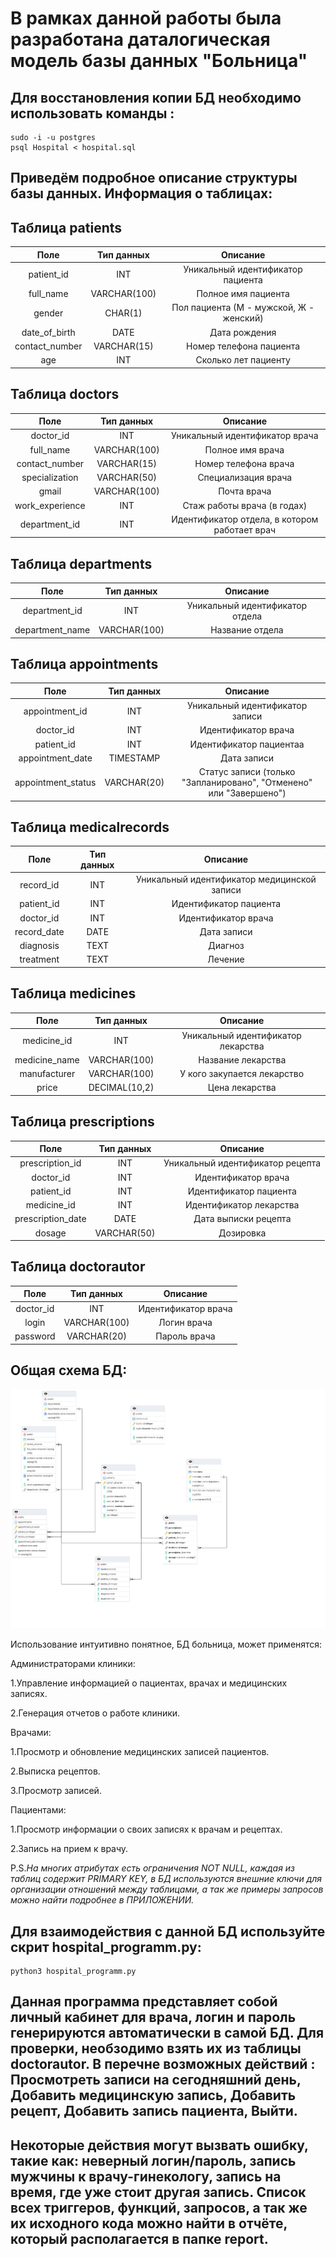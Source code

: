 # В рамках данной работы была разработана даталогическая модель базы данных "Больница"
## Для восстановления копии БД необходимо использовать команды : 
````
sudo -i -u postgres
psql Hospital < hospital.sql
````
## Приведём подробное описание структуры базы данных. Информация о таблицах:
## Таблица patients
  Поле | Тип данных | Описание |
 |:--------------:|:--------------------:|:---------------:|
 |  patient_id  | INT    | Уникальный идентификатор пациента   |
 |  full_name   | VARCHAR(100)    | Полное имя пациента   |
 |  gender      | CHAR(1)    | Пол пациента (М - мужской, Ж - женский) |
 |  date_of_birth   | DATE    | Дата рождения   |
 |  contact_number   | VARCHAR(15)    | Номер телефона пациента  |
 |  age   | INT    | Сколько лет пациенту   |

## Таблица doctors
  Поле | Тип данных | Описание |
 |:--------------:|:--------------------:|:---------------:|
 |  doctor_id  | INT    | Уникальный идентификатор врача   |
 |  full_name   | VARCHAR(100)    | Полное имя врача   |
 |  contact_number      | VARCHAR(15)    | Номер телефона врача |
 |  specialization   | VARCHAR(50)    | Специализация врача  |
 |  gmail   | VARCHAR(100)    | Почта врача |
 |  work_experience   | INT    | Стаж работы врача (в годах)   |
 |  department_id  |  INT | Идентификатор отдела, в котором работает врач |

## Таблица departments
  Поле | Тип данных | Описание |
 |:--------------:|:--------------------:|:---------------:|
 |  department_id  | INT    | Уникальный идентификатор отдела   |
 |  department_name   | VARCHAR(100)    | Название отдела  |

## Таблица appointments
  Поле | Тип данных | Описание |
|:--------------:|:--------------------:|:---------------:|
 |  appointment_id  | INT    | Уникальный идентификатор записи   |
 |  doctor_id   |INT   | Идентификатор врача   |
 |  patient_id      | INT   | Идентификатор пациентаа |
 |  appointment_date   | TIMESTAMP    | Дата записи  |
 |  appointment_status   | VARCHAR(20)    | Статус записи (только  "Запланировано", "Отменено" или "Завершено") |

## Таблица medicalrecords
  Поле | Тип данных | Описание |
 |:--------------:|:--------------------:|:---------------:|
 |  record_id  |  INT   | Уникальный идентификатор медицинской записи   |
 |  patient_id   | INT  | Идентификатор пациента  |
 |  doctor_id      | INT   | Идентификатор врача |
 |  record_date   | DATE    | Дата записи  |
 |  diagnosis   | TEXT    | Диагноз |
 |  treatment   | TEXT    | Лечение   |

## Таблица medicines
  Поле | Тип данных | Описание |
 |:--------------:|:--------------------:|:---------------:|
 |  medicine_id  | INT    | Уникальный идентификатор лекарства   |
 |  medicine_name   | VARCHAR(100)  | Название лекарства |
 |  manufacturer      | VARCHAR(100)   | У кого закупается лекарство |
 |  price   | DECIMAL(10,2)    | Цена лекарства  |

## Таблица prescriptions
  Поле | Тип данных | Описание |
 |:--------------:|:--------------------:|:---------------:|
 |  prescription_id  |  INT   | Уникальный идентификатор рецепта  |
 |  doctor_id      | INT   | Идентификатор врача |
 |  patient_id   | INT  | Идентификатор пациента  |
 |  medicine_id   | INT    | Идентификатор лекарства  |
 |  prescription_date   | DATE    | Дата выписки рецепта |
 |  dosage   | VARCHAR(50)    | Дозировка   |
		
## Таблица doctorautor
  Поле | Тип данных | Описание |
 |:--------------:|:--------------------:|:---------------:|
 |  doctor_id      | INT   | Идентификатор врача |
 |  login   | VARCHAR(100)  | Логин врача |
 |  password      | VARCHAR(20)   | Пароль врача |

## Общая схема БД:
![Alt-ERD for database](images/structbd.png)

Использование интуитивно понятное, БД больница, может применятся:

Администраторами клиники: 

1.Управление информацией о пациентах, врачах и медицинских записях.

2.Генерация отчетов о работе клиники.

Врачами:

1.Просмотр и обновление медицинских записей пациентов.

2.Выписка рецептов.

3.Просмотр записей.

Пациентами:

1.Просмотр информации о своих записях к врачам и рецептах.

2.Запись на прием к врачу.

P.S.*На многих атрибутах есть ограничения NOT NULL, каждая из таблиц содержит PRIMARY KEY, в БД используются внешние ключи для организации отношений между таблицами, а так же примеры запросов можно найти подробнее в ПРИЛОЖЕНИИ.*

## Для взаимодействия с данной БД используйте скрит hospital_programm.py:
````
python3 hospital_programm.py
````
## Данная программа представляет собой личный кабинет для врача, логин и пароль генерируются автоматически в самой БД. Для проверки, необзодимо взять их из таблицы doctorautor. В перечне возможных действий : Просмотреть записи на сегодняшний день, Добавить медицинскую запись, Добавить рецепт, Добавить запись пациента, Выйти.
## Некоторые действия могут вызвать ошибку, такие как: неверный логин/пароль, запись мужчины к врачу-гинекологу, запись на время, где уже стоит другая запись. Список всех триггеров, функций, запросов, а так же их исходного кода можно найти в отчёте, который располагается в папке report.

